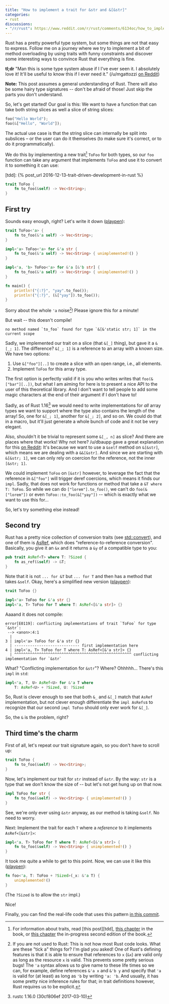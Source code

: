 ```yaml
---
title: "How to implement a trait for &str and &[&str]"
categories:
- rust
discussions:
- "/r/rust": https://www.reddit.com/r/rust/comments/6134oc/how_to_implement_a_trait_for_str_and_str/
---
```


Rust has a pretty powerful type system, but some things are not that easy to express. Follow me on a journey where we try to implement a bit of method overloading by using traits with funny constraints and discover some interesting ways to convince Rust that everything is fine.

**tl;dr** "Man this is some type system abuse if I I've ever seen it. I absolutely love it! It'll be useful to know this if I ever need it." (/u/mgattozzi [on Reddit][r2])

[r2]: https://www.reddit.com/r/rust/comments/6134oc/how_to_implement_a_trait_for_str_and_str/dfbjhvu/

**Note:** This post assumes a general understanding of Rust. There will also be some hairy type signatures -- don't be afraid of those! Just skip the parts you don't understand.

So, let's get started! Our goal is this: We want to have a function that can take both string slices as well a slice of string slices:

```rust
foo("Hello World");
foo(&["Hello", "World"]);
```

The actual use case is that the string slice can internally be split into subslices – or the user can do it themselves (to make sure it's correct, or to do it programmatically).

We do this by implementing a new trait[^traits] `ToFoo` for both types, so our `foo` function can take any argument that implements `ToFoo` and use it to convert it to something it can use:

[^traits]: For information about traits, read [this post][tdd], [this chapter][book] in the book, or [this chapter][book2] the in-progress second edition of the book.

[book]: https://doc.rust-lang.org/book/traits.html
[book2]: http://rust-lang.github.io/book/second-edition/ch10-00-generics.html
[tdd]: {% post_url 2016-12-13-trait-driven-development-in-rust %}

```rust
trait ToFoo {
    fn to_foo(&self) -> Vec<String>;
}
```

## First try

Sounds easy enough, right? Let's write it down ([playpen][play1]):

[play1]: https://play.rust-lang.org/?gist=a29484d0546d76e09fd3b789df4bf77b&version=stable&backtrace=0

```rust
trait ToFoo<'a> {
    fn to_foo(&'a self) -> Vec<String>;
}

impl<'a> ToFoo<'a> for &'a str {
    fn to_foo(&'a self) -> Vec<String> { unimplemented!() }
}

impl<'a, 'b> ToFoo<'a> for &'a [&'b str] {
    fn to_foo(&'a self) -> Vec<String> { unimplemented!() }
}

fn main() {
    println!("{:?}", "yay".to_foo());
    println!("{:?}", (&["yay"]).to_foo());
}
```

Sorry about the whole `'a` noise[^lifetimes]! Please ignore this for a minute!

[^lifetimes]: If you are not used to Rust: This is not how most Rust code looks. What are these "tick a" things for? I'm glad you asked! One of Rust's defining features is that it is able to ensure that references to `x` (`&x`) are valid only as long as the resource `x` is valid. This prevents some pretty serious bugs! The `'a` syntax allows us to give name to these life times so we can, for example, define references `&'a x` and `&'b y` and specify that `'a` is valid for (at least) as long as `'b` by writing `'a: 'b`. And usually, it has some pretty nice inference rules for that; in trait definitions however, Rust requires us to be explicit.

But wait -- this doesn't compile!

```text
no method named `to_foo` found for type `&[&'static str; 1]` in the current scope
```

Sadly, we implemented our trait on a slice (that `&[_]` thing), but gave it a `&[_; 1]`. The difference? `&[_; 1]` is a reference to an array with a known size. We have two options:

1. Use `&["foo"][..]` to create a slice with an open range, i.e., all elements.
2. Implement `ToFoo` for this array type.

The first option is perfectly valid if it is you who writes writes that `foo(&["bar"][..])`, but what I am aiming for here is to present a nice API to the user of this theoretical library. And I don't want to tell people to add some magic characters at the end of their argument if I don't have to!

Sadly, as of Rust 1.16[^rust-version] we would need to write implementations for _all_ array types we want to support where the type also contains the length of the array! So, one for `&[_; 1]`, another for `&[_; 2]`, and so on. We could do that in a macro, but it'll just generate a whole bunch of code and it not be very elegant.

[^rust-version]: rustc 1.16.0 (30cf806ef 2017-03-10)

Also, shouldn't it be trivial to represent some `&[_, n]` as slice? And there are places where that works! Why not here? /u/dbaupp gave a great explanation for this [on Reddit][r1]: It's because we want to use a `&self` method on `&[&str]`, which means we are dealing with a `&&[&str]`. And since we are starting with `&[&str; 1]`, we can only rely on coercion for the reference, not the inner `[&str; 1]`.

We could implement `ToFoo` on `[&str]` however, to leverage the fact that the reference in `&["foo"]` will trigger deref coercions, which means it finds our `impl`. Sadly, that does not work for functions or method that take a `&T where T: ToFoo`. So while we can do `["lorem"].to_foo()`, we can't do `foo(&["lorem"])` or even `ToFoo::to_foo(&["yay"])` -- which is exactly what we want to use this for...

[r1]: https://www.reddit.com/r/rust/comments/6134oc/how_to_implement_a_trait_for_str_and_str/dfblrm9/

So, let's try something else instead!

## Second try

Rust has a pretty nice collection of conversion traits (see [std::convert]), and one of them is [AsRef], which does "reference-to-reference conversion". Basically, you give it an `&x` and it returns a `&y` of a compatible type to you:

[std::convert]: https://doc.rust-lang.org/std/convert/index.html
[AsRef]: https://doc.rust-lang.org/std/convert/trait.AsRef.html

```rust
pub trait AsRef<T> where T: ?Sized {
    fn as_ref(&self) -> &T;
}
```

Note that it is not `... for &T` but `... for T` and then has a method that takes `&self`. Okay, here's a simplified new version ([playpen][play2]):

[play2]: https://play.rust-lang.org/?gist=9bc7e3895ea82f5842fea82c6d689bb5&version=stable&backtrace=0

```rust
trait ToFoo {}

impl<'a> ToFoo for &'a str {}
impl<'a, T> ToFoo for T where T: AsRef<[&'a str]> {}
```

Aaaand it does not compile:

```text
error[E0119]: conflicting implementations of trait `ToFoo` for type `&str`:
 --> <anon>:4:1
  |
3 | impl<'a> ToFoo for &'a str {}
  | ----------------------------- first implementation here
4 | impl<'a, T> ToFoo for T where T: AsRef<[&'a str]> {}
  | ^^^^^^^^^^^^^^^^^^^^^^^^^^^^^^^^^^^^^^^^^^^^^^^^^^^^ conflicting implementation for `&str`
```

What? "Conflicting implementation for `&str`"? Where? Ohhhhh… There's this `impl` in `std`:

```rust
impl<'a, T, U> AsRef<U> for &'a T where
    T: AsRef<U> + ?Sized, U: ?Sized
```

So, Rust is clever enough to see that both `&_` and `&[_]` match that `AsRef` implementation, but not clever enough differentiate the `impl AsRefs`s to recognize that our second `impl ToFoo` should only ever work for `&[_]`.

So, the `&` is the problem, right?

## Third time's the charm

First of all, let's repeat our trait signature again, so you don't have to scroll up:

```rust
trait ToFoo {
    fn to_foo(&self) -> Vec<String>;
}
```

Now, let's implement our trait for `str` instead of `&str`. By the way: `str` is a type that we don't know the size of -- but let's not get hung up on that now.

```rust
impl ToFoo for str {
    fn to_foo(&self) -> Vec<String> { unimplemented!() }
}
```

See, we're only ever using `&str` anyway, as our method is taking `&self`. No need to worry.

Next: Implement the trait for each `T` where a _reference_ to it implements `AsRef<[&str]>`:

```rust
impl<'a, T> ToFoo for T where T: AsRef<[&'a str]> {
    fn to_foo(&self) -> Vec<String> { unimplemented!() }
}
```

It took me quite a while to get to this point. Now, we can use it like this ([playpen][play3]):

[play3]: https://play.rust-lang.org/?gist=82e565d5c1e97f5a8f3635d2672a8beb&version=stable&backtrace=0

```rust
fn foo<'a, T: ToFoo + ?Sized>(_x: &'a T) {
    unimplemented!()
}
```

(The `?Sized` is to allow the `str` impl.)

Nice!

Finally, you can find the real-life code that uses this pattern [in this commit][commit].

[commit]: https://github.com/killercup/assert_cli/commit/a04a0e1a57ee83c7634e6ff1fa8494a8a73b54cd
